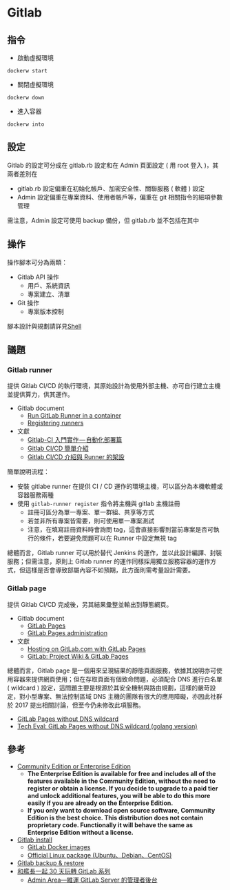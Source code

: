 # Gitlab


## 指令

+ 啟動虛擬環境
```
dockerw start
```

+ 關閉虛擬環境
```
dockerw down
```

+ 進入容器
```
dockerw into
```

## 設定

Gitlab 的設定可分成在 gitlab.rb 設定和在 Admin 頁面設定 ( 用 root 登入 )，其兩者差別在

+ gitlab.rb 設定偏重在初始化帳戶、加密安全性、關聯服務 ( 軟體 ) 設定
+ Admin 設定偏重在專案資料、使用者帳戶等，偏重在 git 相關指令的細項參數管理

需注意，Admin 設定可使用 backup 備份，但 gitlab.rb 並不包括在其中

## 操作

操作腳本可分為兩類：

+ Gitlab API 操作
    - 用戶、系統資訊
    - 專案建立、清單
+ Git 操作
    - 專案版本控制

腳本設計與規劃請詳見[Shell](./shell/readme.md)

## 議題

### Gitlab runner

提供 Gitlab CI/CD 的執行環境，其原始設計為使用外部主機、亦可自行建立主機並提供算力，供其運作。

+ Gitlab document
    - [Run GitLab Runner in a container](https://docs.gitlab.com/runner/install/docker.html)
    - [Registering runners](https://docs.gitlab.com/runner/register/index.html#docker)
+ 文獻
    - [Gitlab-CI 入門實作 — 自動化部署篇](https://medium.com/nick-%E5%B7%A5%E7%A8%8B%E5%B8%AB%E5%AD%B8%E7%BF%92%E8%A8%98/%E6%95%99%E5%AD%B8-gitlab-ci-%E5%85%A5%E9%96%80%E5%AF%A6%E4%BD%9C-%E8%87%AA%E5%8B%95%E5%8C%96%E9%83%A8%E7%BD%B2%E7%AF%87-ci-cd-%E7%B3%BB%E5%88%97%E5%88%86%E4%BA%AB%E6%96%87-cbb5100a73d4)
    - [Gitlab CI/CD 簡單介紹](https://kheresy.wordpress.com/2019/02/13/gitlab-ci-cd/)
    - [Gitlab CI/CD 介紹與 Runner 的架設](https://sean22492249.medium.com/gitlab-ci-cd-%E4%BB%8B%E7%B4%B9%E8%88%87-runner-%E7%9A%84%E6%9E%B6%E8%A8%AD-afdbde9f22aa)


簡單說明流程：

+ 安裝 gitlabe runner 在提供 CI / CD 運作的環境主機，可以區分為本機軟體或容器服務兩種
+ 使用 ```gitlab-runner register``` 指令將主機與 gitlab 主機註冊
    - 註冊可區分為單一專案、單一群組、共享等方式
    - 若並非所有專案皆需要，則可使用單一專案測試
    - 注意，在填寫註冊資料時會詢問 tag，這會直接影響到當前專案是否可執行的條件，若要避免問題可以在 Runner 中設定無視 tag

總體而言，Gitlab runner 可以用於替代 Jenkins 的運作，並以此設計編譯、封裝服務；但需注意，原則上 Gitlab runner 的運作同樣採用獨立服務容器的運作方式，但這樣是否會導致部屬內容不如預期，此方面則需考量設計需要。

### Gitlab page

提供 Gitlab CI/CD 完成後，另其結果彙整並輸出到靜態網頁。

+ Gitlab document
    - [GitLab Pages](https://docs.gitlab.com/ce/user/project/pages/)
    - [GitLab Pages administration](https://docs.gitlab.com/ee/administration/pages/index.html)
+ 文獻
    - [Hosting on GitLab.com with GitLab Pages](https://about.gitlab.com/blog/2016/04/07/gitlab-pages-setup/)
    - [GitLab: Project Wiki & GitLab Pages](https://ithelp.ithome.com.tw/articles/10223232)

總體而言，Gitlab page 是一個用來呈現結果的靜態頁面服務，依據其說明亦可使用容器來提供網頁使用；但在存取頁面有個致命問題，必須配合 DNS 進行白名單 ( wildcard ) 設定，這問題主要是根源於其安全機制與路由規劃，這樣的嚴苛設定，對小型專案、無法控制區域 DNS 主機的團隊有很大的應用障礙，亦因此社群於 2017 提出相關討論，但至今仍未修改此項服務。

+ [GitLab Pages without DNS wildcard](https://gitlab.com/gitlab-org/gitlab-foss/-/issues/29963)
+ [Tech Eval: GitLab Pages without DNS wildcard (golang version)](https://gitlab.com/gitlab-org/gitlab/-/issues/29841)

## 參考

+ [Community Edition or Enterprise Edition](https://about.gitlab.com/install/ce-or-ee/)
    - **The Enterprise Edition is available for free and includes all of the features available in the Community Edition, without the need to register or obtain a license. If you decide to upgrade to a paid tier and unlock additional features, you will be able to do this more easily if you are already on the Enterprise Edition.**
    - **If you only want to download open source software, Community Edition is the best choice. This distribution does not contain proprietary code. Functionally it will behave the same as Enterprise Edition without a license.**
+ [Gitlab install](https://docs.gitlab.com/omnibus/installation/)
    - [GitLab Docker images](https://docs.gitlab.com/omnibus/docker/)
    - [Official Linux package (Ubuntu、Debian、CentOS)](https://about.gitlab.com/install/#ubuntu)
+ [Gitlab backup & restore](https://docs.gitlab.com/ee/raketasks/backup_restore.html)
+ [和艦長一起 30 天玩轉 GitLab 系列](https://ithelp.ithome.com.tw/m/users/20120986/ironman/2733?sc=iThelpR)
    - [Admin Area—維運 GitLab Server 的管理者後台](https://ithelp.ithome.com.tw/m/articles/10215637)

